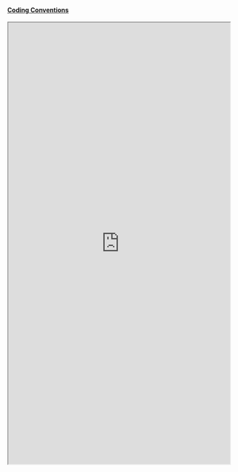 #### [Coding Conventions](https://docs.google.com/document/d/e/2PACX-1vTDh_psgFkF-CAn-pgYw39aGX3f73oMPemUMSohgq43UXSmLJUHViK_wQ-Le88tu-WTiyYRk2TFaQAC/pub)
<iframe width="100%" height="1000px" src="https://docs.google.com/document/d/e/2PACX-1vTDh_psgFkF-CAn-pgYw39aGX3f73oMPemUMSohgq43UXSmLJUHViK_wQ-Le88tu-WTiyYRk2TFaQAC/pub?embedded=true"></iframe>
